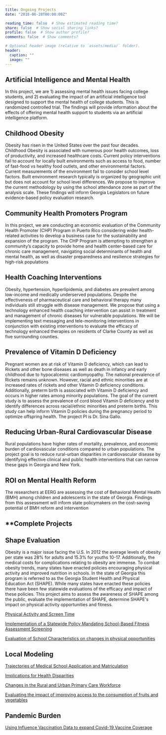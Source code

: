 ```yaml
---
title: Ongoing Projects
date: "2018-06-28T00:00:00Z"

reading_time: false  # Show estimated reading time?
share: false  # Show social sharing links?
profile: false  # Show author profile?
comments: false  # Show comments?

# Optional header image (relative to `assets/media/` folder).
header:
  caption: ""
  image: ""
---
```



## **Artificial Intelligence and Mental Health**

In this project, we are 1) assessing mental health issues facing college students, and 2) evaluating the impact of an artificial intelligence tool designed to support the mental health of college students. This is randomized controlled trial. The findings will provide information about the effects of offering mental health support to students via an artificial intelligence platform.

## **Childhood Obesity**

Obesity has risen in the United States over the past four decades. Childhood Obesity is associated with numerous poor health outcomes, loss of productivity, and increased healthcare costs. Current policy interventions fail to account for locally built environments such as access to food, number of fast-food vs healthy food outlets, and other environmental factors. Current measurements of the environment fail to consider school level factors. Built environment research typically is organized by geographic unit but does not account for school level differences. We propose to improve the current methodology by using the school attendance zone as part of the analysis scale. These findings will inform Georgia Legislators on future evidence-based policy evaluation research.

## **Community Health Promoters Program**

In this project, we are conducting an economic evaluation of the Community Health Promoter (CHP) Program in Puerto Rico considering wider health-related activities to develop a business case for the sustainability and expansion of the program. The CHP Program is attempting to strengthen a community’s capacity to provide home and health center-based care for chronic care management, navigating social determinants of health and mental health, as well as disaster preparedness and resilience strategies for high-risk populations

## **Health Coaching Interventions**

Obesity, hypertension, hyperlipidemia, and diabetes are prevalent among low-income and medically underserved populations. Despite the effectiveness of pharmaceutical care and behavioral therapy many individuals still struggle with disease management. We propose that using a technology enhanced health coaching intervention can assist in treatment and management of chronic diseases for vulnerable populations. We will be implementing text messaging and tele-monitoring interventions in conjunction with existing interventions to evaluate the efficacy of technology enhanced therapies on residents of Clarke County as well as five surrounding counties.


## **Prevalence of Vitamin D Deficiency**

Pregnant women are at risk of Vitamin D deficiency, which can lead to Rickets and other bone diseases as well as death in infancy and early childhood due to hypocalcemic cardiomyopathy. The national prevalence of Rickets remains unknown. However, racial and ethnic minorities are at increased rates of rickets and other Vitamin D deficiency conditions. Additionally, preterm birth is associated with Vitamin D deficiency and occurs in higher rates among minority populations. The goal of the current study is to assess the prevalence of cord blood Vitamin D deficiency and to identify differences across racial/ethnic minorities and preterm births. This study can help inform Vitamin D policies during the pregnancy period to optimize offspring health. The project PI is Dr. Sina Gallo.

## **Reducing Urban-Rural Cardiovascular Disease**

Rural populations have higher rates of mortality, prevalence, and economic burden of cardiovascular conditions compared to urban populations. The project goal is to reduce rural-urban disparities in cardiovascular disease by identifying effective clinical and public health interventions that can narrow these gaps in Georgia and New York.

## **ROI on Mental Health Reform**

The researchers at EERG are assessing the cost of Behavioral Mental Health (BMH) among children and adolescents in the state of Georgia. Findings from this assessment will inform state policymakers on the cost-saving potential of BMH reform and intervention

## **Complete Projects

## **Shape Evaluation**

Obesity is a major issue facing the U.S. In 2012 the average levels of obesity per state was 28% for adults and 15.3% for youths 10-17. Additionally, the medical costs for complications relating to obesity are immense. To combat obesity trends, many states have enacted policies encouraging physical activity and improved nutrition in schools. In the state of Georgia this program is referred to as the Georgia Student Health and Physical Education Act (SHAPE). While many states have enacted these policies there have been few statewide evaluations of the efficacy and impact of these policies. This project aims to assess the awareness of SHAPE among the public, evaluate the implementation of SHAPE, determine SHAPE's impact on physical activity opportunities and fitness.

[Physical Activity and Screen Time](https://eerg.publichealth.uga.edu/publication/thapa-2021-screetime/)

[Implementation of a Statewide Policy Mandating School-Based Fitness Assessment Screening](https://eerg.publichealth.uga.edu/publication/thapa-2020-statewide/)

[Evaluation of School Characteristics on changes in physical opportunities](https://eerg.publichealth.uga.edu/publication/thapa-2020-longitudinal/)

## **Local Modeling**

[Trajectories of Medical School Application and Matriculation](https://eerg.publichealth.uga.edu/publication/thapa-2021-rurality/)

[Implications for Health Disparities](https://eerg.publichealth.uga.edu/publication/thapa-2020-trends/)

[Changes in the Rural and Urban Primary Care Workforce](https://eerg.publichealth.uga.edu/publication/thapa-2020-workforce/)

[Evaluating the impact of improving access to the consumption of fruits and vegetables](https://eerg.publichealth.uga.edu/publication/katapodis-2019-evaluating/)

## **Pandemic Burden**

[Using Influence Vaccination Data to expand Covid-19 Vaccine Coverage](https://eerg.publichealth.uga.edu/publication/thapa-2021-influenza/)
